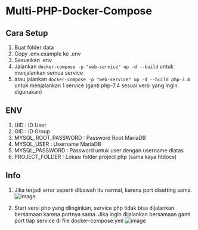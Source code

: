 # Multi-PHP-Docker-Compose

## Cara Setup
1. Buat folder data
2. Copy .env.example ke .env
3. Sesuaikan .env
4. Jalankan ```docker-compose -p "web-service" up -d --build``` untuk menjalankan semua service
5. atau jalankan ```docker-compose -p "web-service" up -d --build php-7.4``` untuk menjalankan 1 service (ganti php-7.4 sesuai versi yang ingin digunakan)

## ENV
1. UID : ID User
2. GID : ID Group
3. MYSQL_ROOT_PASSWORD : Password Root MariaDB
4. MYSQL_USER : Username MariaDB
5. MYSQL_PASSWORD : Password untuk user dengan username diatas
6. PROJECT_FOLDER : Lokasi folder project php (sama kaya htdocs)


## Info
1. Jika terjadi error seperti dibawah itu normal, karena port disetting sama.
![image](https://github.com/chandika7d/Multi-PHP-Docker-Compose/assets/20274245/9ed0c333-8746-42ac-bc6b-20db9c1c1f11)

2. Start versi php yang diinginkan, service php tidak bisa dijalankan bersamaan karena portnya sama. Jika ingin dijalankan bersamaan ganti port tiap service di file docker-compose.yml
![image](https://github.com/chandika7d/Multi-PHP-Docker-Compose/assets/20274245/d1e029e2-e5a6-4339-842b-506ece3c85fb)

